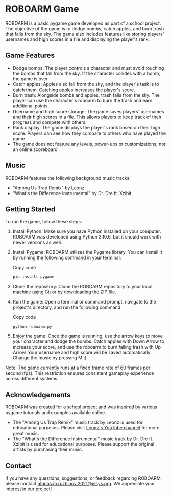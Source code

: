 
# ROBOARM Game

ROBOARM is a basic pygame game developed as part of a school project. The objective of the game is to dodge bombs, catch apples, and burn trash that falls from the sky. The game also includes features like storing players' usernames and high scores in a file and displaying the player's rank.

## Game Features

-   Dodge bombs: The player controls a character and must avoid touching the bombs that fall from the sky. If the character collides with a bomb, the game is over.
-   Catch apples: Apples also fall from the sky, and the player's task is to catch them. Catching apples increases the player's score.
-   Burn trash: Alongside bombs and apples, trash falls from the sky. The player can use the character's roboarm to burn the trash and earn additional points.
-   Username and high score storage: The game saves players' usernames and their high scores in a file. This allows players to keep track of their progress and compete with others.
-   Rank display: The game displays the player's rank based on their high score. Players can see how they compare to others who have played the game.
-	The game does not feature any levels, power-ups or customizations, nor an online scoreboard

## Music

ROBOARM features the following background music tracks:

-   "Among Us Trap Remix" by Leonz
-   "What's the Difference Instrumental" by Dr. Dre ft. Xzibit

## Getting Started

To run the game, follow these steps:

1.  Install Python: Make sure you have Python installed on your computer. ROBOARM was developed using Python 3.10.6, but it should work with newer versions as well.
    
2.  Install Pygame: ROBOARM utilizes the Pygame library. You can install it by running the following command in your terminal:
    
    Copy code
    
    `pip install pygame` 
    
3.  Clone the repository: Clone the ROBOARM repository to your local machine using Git or by downloading the ZIP file.
    
4.  Run the game: Open a terminal or command prompt, navigate to the project's directory, and run the following command:
    
    Copy code
    
    `python roboarm.py` 
    
5.  Enjoy the game: Once the game is running, use the arrow keys to move your character and dodge the bombs. Catch apples with Down Arrow to increase your score, and use the roboarm to burn falling trash with Up Arrow. Your username and high score will be saved automatically. Change the music by pressing M ;)

Note: The game currently runs at a fixed frame rate of 60 frames per second (fps). This restriction ensures consistent gameplay experience across different systems.

## Acknowledgements

ROBOARM was created for a school project and was inspired by various pygame tutorials and examples available online.

-   The "Among Us Trap Remix" music track by Leonz is used for educational purposes. Please visit [Leonz's YouTube channel](https://www.youtube.com/@amogus) for more great music.
-   The "What's the Difference Instrumental" music track by Dr. Dre ft. Xzibit is used for educational purposes. Please support the original artists by purchasing their music.

## Contact

If you have any questions, suggestions, or feedback regarding ROBOARM, please contact [atanas.m.ruzhinov.2021@elsys.org](mailto:atanas.m.ruzhinov.2021@elsys.org). We appreciate your interest in our project!